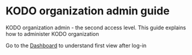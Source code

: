 # KODO organization admin guide

KODO organization admin - the second access level. This guide explains how to administer KODO organization

Go to the [Dashboard](https://storware.gitbook.io/kodo-for-cloud-office365/administration/kodo-organization-admin-guide/dashboard) to understand first view after log-in

